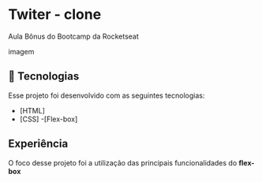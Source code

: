 # Twiter - clone
Aula Bônus do Bootcamp da Rocketseat 

imagem

## :rocket: Tecnologias

Esse projeto foi desenvolvido com as seguintes tecnologias:

- [HTML]
- [CSS]
-[Flex-box]

## Experiência

O foco desse projeto foi a utilização das principais funcionalidades do <strong>flex-box</strong>
